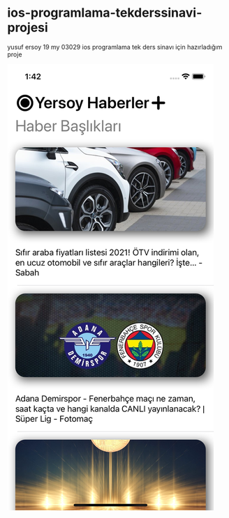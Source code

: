 # ios-programlama-tekderssinavi-projesi
yusuf ersoy 19 my 03029 ios programlama tek ders sinavı için hazırladığım proje

![Ekran Görüntüsü](https://raw.githubusercontent.com/Ejdersoy/ios-programlama-tekderssinavi-projesi/main/ekran-g%C3%B6r%C3%BCnt%C3%BCleri/Simulator%20Screen%20Shot%20-%20iPhone%2011%20-%202021-08-15%20at%2013.42.56.png)
